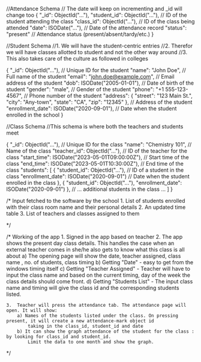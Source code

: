 //Attendance Schema
//  The date will keep on incrementing and _id will change too
{
  "_id": ObjectId("..."), 
  "student_id": ObjectId("..."), // ID of the student attending the class
  "class_id": ObjectId("..."), // ID of the class being attended
  "date": ISODate("..."), // Date of the attendance record
  "status": "present" // Attendance status (present/absent/tardy/etc.)
}

//Student Schema
//1. We will have the student-centric entries
//2. Therefor we will have classes allotted to student and not the other way around
//3. This also takes care of the culture as followed in colleges

{
  "_id": ObjectId("..."), // Unique ID for the student
  "name": "John Doe", // Full name of the student
  "email": "john.doe@example.com", // Email address of the student
  "dob": ISODate("2005-01-01"), // Date of birth of the student
  "gender": "male", // Gender of the student
  "phone": "+1 555-123-4567", // Phone number of the student
  "address": {
    "street": "123 Main St.",
    "city": "Any-town",
    "state": "CA",
    "zip": "12345"
  }, // Address of the student
  "enrollment_date": ISODate("2020-09-01"), // Date when the student enrolled in the school
}


//Class Schema
//This schema is where both the teachers and students meet

{
  "_id": ObjectId("..."), // Unique ID for the class
  "name": "Chemistry 101", // Name of the class
  "teacher_id": ObjectId("..."), // ID of the teacher for the class
  "start_time": ISODate("2023-05-01T09:00:00Z"), // Start time of the class
  "end_time": ISODate("2023-05-01T10:30:00Z"), // End time of the class
  "students": [
    {
      "student_id": ObjectId("..."), // ID of a student in the class
      "enrollment_date": ISODate("2020-09-01") // Date when the student enrolled in the class
    },
    {
      "student_id": ObjectId("..."),
      "enrollment_date": ISODate("2020-09-01")
    },
    // ... additional students in the class ...
  ]
}

/*
    Input fetched to the software by the school
    1. List of students enrolled with their class room name and their personal details
    2. An updated time table 
    3. List of teachers and classes assigned to them

*/



/*  Working of the app
    1.  Signed in the app based on teacher
    2.  The app shows the present day class details. 
        This handles the case when an external teacher comes in she/he also gets to know what this class is all about
        a) The opening page will show the date, teacher assigned, class name , no. of students, class timing
        b) Getting "Date" - easy to get from the windows timing itself
        c) Getting "Teacher Assigned" - Teacher will have to input the class name and based on the current timing, 
            day of the week the class details should come front.
        d) Getting "Students List" - The input class name and timing will give the class id and the corresponding students listed.

    3.  Teacher will press the attendance tab. The attendance page will open. It will show:
        a) Names of the students listed under the class. On pressing present, it will create a new attendance-mark object id
            taking in the class_id, student_id and date
        b) It can show the graph attendance of the student for the class : by looking for class_id and student_id. 
            Limit the data to one month and show the graph.


*/  
